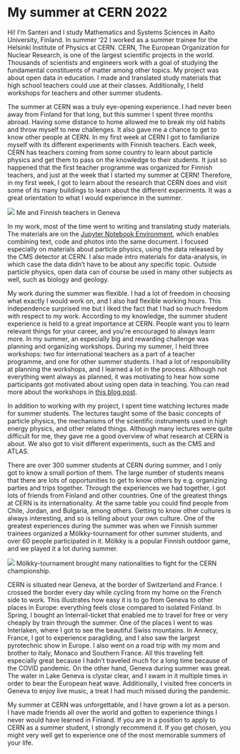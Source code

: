 # My summer at CERN 2022

Hi! I’m Santeri and I study Mathematics and Systems Sciences in Aalto University, Finland. In summer ‘22 I worked as a summer trainee for the Helsinki Institute of Physics at CERN. CERN, The European Organization for Nuclear Research, is one of the largest scientific projects in the world. Thousands of scientists and engineers work with a goal of studying the fundamental constituents of matter among other topics. My project was about open data in education. I made and translated study materials that high school teachers could use at their classes. Additionally, I held workshops for teachers and other summer students. 

The summer at CERN was a truly eye-opening experience. I had never been away from Finland for that long, but this summer I spent three months abroad. Having some distance to home allowed me to break my old habits and throw myself to new challenges. It also gave me a chance to get to know other people at CERN. In my first week at CERN I got to familiarize myself with its different experiments with Finnish teachers. Each week, CERN has teachers coming from some country to learn about particle physics and get them to pass on the knowledge to their students. It just so happened that the first teacher programme was organized for Finnish teachers, and just at the week that I started my summer at CERN! Therefore, in my first week, I got to learn about the research that CERN does and visit some of its many buildings to learn about the different experiments. It was a great orientation to what I would experience in the summer.

![](../pictures/Venho3.jpg)
Me and Finnish teachers in Geneva

In my work, most of the time went to writing and translating study materials. The materials are on the [Jupyter Notebook Environment](https://opendata-education.github.io/en/jupyter/jupyter), which enables combining text, code and photos into the same document. I focused especially on materials about particle physics, using the data released by the CMS detector at CERN. I also made intro materials for data-analysis, in which case the data didn’t have to be about any specific topic. Outside particle physics, open data can of course be used in many other subjects as well, such as biology and geology.

My work during the summer was flexible. I had a lot of freedom in choosing what exactly I would work on, and I also had flexible working hours. This independence surprised me but I liked the fact that I had so much freedom with respect to my work. According to my knowledge, the summer student experience is held to a great importance at CERN. People want you to learn relevant things for your career, and you’re encouraged to always learn more. In my summer, an especially big and rewarding challenge was planning and organizing workshops. During my summer, I held three workshops: two for international teachers as a part of a teacher programme, and one for other summer students. I had a lot of responsibility at planning the workshops, and I learned a lot in the process. Although not everything went always as planned, it was motivating to hear how some participants got motivated about using open data in teaching. You can read more about the workshops in [this blog post](https://opendata-education.github.io/Blog/texts/open_data_workshop.html). 

In addition to working with my project, I spent time watching lectures made for summer students. The lectures taught some of the basic concepts of particle physics, the mechanisms of the scientific instruments used in high energy physics, and other related things. Although many lectures were quite difficult for me, they gave me a good overview of what research at CERN is about. We also got to visit different experiments, such as the CMS and ATLAS.

There are over 300 summer students at CERN during summer, and I only got to know a small portion of them. The large number of students means that there are lots of opportunities to get to know others by e.g. organizing parties and trips together. Through the experiences we had together, I got lots of friends from Finland and other countries. One of the greatest things at CERN is its internationality. At the same table you could find people from Chile, Jordan, and Bulgaria, among others. Getting to know other cultures is always interesting, and so is telling about your own culture. One of the greatest experiences during the summer was when we Finnish summer trainees organized a Mölkky-tournament for other summer students, and over 60 people participated in it. Mölkky is a popular Finnish outdoor game, and we played it a lot during summer.

![](../pictures/moelkky.jpg)
Mölkky-tournament brought many nationalities to fight for the CERN championship.

CERN is situated near Geneva, at the border of Switzerland and France. I crossed the border every day while cycling from my home on the French side to work. This illustrates how easy it is to go from Geneva to other places in Europe: everything feels close compared to isolated Finland. In Spring, I bought an Interrail-ticket that enabled me to travel for free or very cheaply by train through the summer. One of the places I went to was Interlaken, where I got to see the beautiful Swiss mountains. In Annecy, France, I got to experience paragliding, and I also saw the largest pyrotechnic show in Europe. I also went on a road trip with my mom and brother to Italy, Monaco and Southern France. All this traveling felt especially great because I hadn’t traveled much for a long time because of the COVID pandemic. On the other hand, Geneva during summer was great. The water in Lake Geneva is clystar clear, and I swam in it multiple times in order to bear the European heat wave. Additionally, I visited free concerts in Geneva to enjoy live music, a treat I had much missed during the pandemic.

My summer at CERN was unforgettable, and I have grown a lot as a person. I have made friends all over the world and gotten to experience things I never would have learned in Finland. If you are in a position to apply to CERN as a summer student, I strongly recommend it. If you get chosen, you might very well get to experience one of the most memorable summers of your life.
